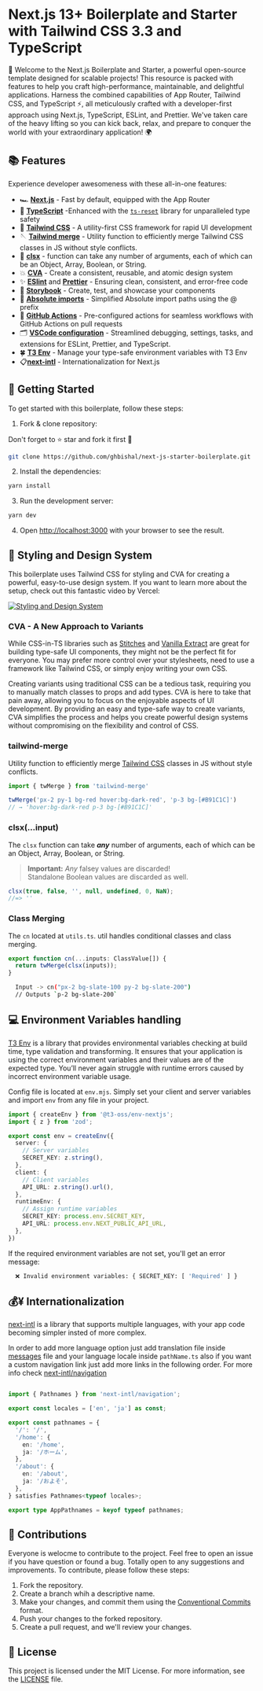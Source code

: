 # Next.js 13+ Boilerplate and Starter with Tailwind CSS 3.3 and TypeScript

🚀 Welcome to the Next.js Boilerplate and Starter, a powerful open-source template designed for scalable projects! This resource is packed with features to help you craft high-performance, maintainable, and delightful applications. Harness the combined capabilities of App Router, Tailwind CSS, and TypeScript ⚡️, all meticulously crafted with a developer-first approach using Next.js, TypeScript, ESLint, and Prettier. We've taken care of the heavy lifting so you can kick back, relax, and prepare to conquer the world with your extraordinary application! 🌍

## 📚 Features

Experience developer awesomeness with these all-in-one features:

- 🏎️ **[Next.js](https://nextjs.org)** - Fast by default, equipped with the App Router
- 💎 **[TypeScript](https://www.typescriptlang.org)** -Enhanced with the [`ts-reset`](https://github.com/total-typescript/ts-reset) library for unparalleled type safety
- 💅 **[Tailwind CSS](https://tailwindcss.com)** - A utility-first CSS framework for rapid UI development
- 🪡 **[Tailwind merge](https://github.com/dcastil/tailwind-merge)** - Utility function to efficiently merge Tailwind CSS classes in JS without style conflicts.
- 🧶 **[clsx](https://github.com/lukeed/clsx)** - function can take any number of arguments, each of which can be an Object, Array, Boolean, or String.
- 💥 **[CVA](http://cva.style/)** - Create a consistent, reusable, and atomic design system
- ✨ **[ESlint](https://eslint.org)** and **[Prettier](https://prettier.io)** - Ensuring clean, consistent, and error-free code
- 📕 **[Storybook](https://storybook.js.org/)** - Create, test, and showcase your components
- 🎯 **[Absolute imports](https://nextjs.org/docs/advanced-features/module-path-aliases)** - Simplified Absolute import paths using the @ prefix
- 🚀 **[GitHub Actions](https://github.com/features/actions)** - Pre-configured actions for seamless workflows with GitHub Actions on pull requests
- 🗂 **[VSCode configuration](https://code.visualstudio.com/docs/getstarted/settings)** - Streamlined debugging, settings, tasks, and extensions for ESLint, Prettier, and TypeScript.
- 🍀 **[T3 Env](https://env.t3.gg/)** - Manage your type-safe environment variables with T3 Env
- 📋**[next-intl](https://next-intl-docs.vercel.app/)** - Internationalization for Next.js

## 🎯 Getting Started

To get started with this boilerplate, follow these steps:

1. Fork & clone repository:

Don't forget to ⭐ star and fork it first 🤗
```bash
git clone https://github.com/ghbishal/next-js-starter-boilerplate.git
```

2. Install the dependencies:

```bash
yarn install
```

3. Run the development server:

```bash
yarn dev
```

4. Open [http://localhost:3000](http://localhost:3000) with your browser to see the result.

## 🎨 Styling and Design System

This boilerplate uses Tailwind CSS for styling and CVA for creating a powerful, easy-to-use design system. If you want to learn more about the setup, check out this fantastic video by Vercel:

[![Styling and Design System](https://img.youtube.com/vi/T-Zv73yZ_QI/0.jpg)](https://www.youtube.com/watch?v=T-Zv73yZ_QI&ab_channel=Vercel)

### CVA - A New Approach to Variants

While CSS-in-TS libraries such as [Stitches](https://stitches.dev/) and [Vanilla Extract](https://vanilla-extract.style/) are great for building type-safe UI components, they might not be the perfect fit for everyone. You may prefer more control over your stylesheets, need to use a framework like Tailwind CSS, or simply enjoy writing your own CSS.

Creating variants using traditional CSS can be a tedious task, requiring you to manually match classes to props and add types. CVA is here to take that pain away, allowing you to focus on the enjoyable aspects of UI development. By providing an easy and type-safe way to create variants, CVA simplifies the process and helps you create powerful design systems without compromising on the flexibility and control of CSS.

### tailwind-merge 

Utility function to efficiently merge [Tailwind CSS](https://tailwindcss.com) classes in JS without style conflicts.

```ts
import { twMerge } from 'tailwind-merge'

twMerge('px-2 py-1 bg-red hover:bg-dark-red', 'p-3 bg-[#B91C1C]')
// → 'hover:bg-dark-red p-3 bg-[#B91C1C]'
```

### clsx(...input)

The `clsx` function can take ***any*** number of arguments, each of which can be an Object, Array, Boolean, or String.

> **Important:** _Any_ falsey values are discarded!<br>Standalone Boolean values are discarded as well.

```js
clsx(true, false, '', null, undefined, 0, NaN);
//=> ''
```

### Class Merging

The `cn` located at `utils.ts`. util handles conditional classes and class merging.

```ts
export function cn(...inputs: ClassValue[]) {
  return twMerge(clsx(inputs));
}
```

```sh
  Input -> cn("px-2 bg-slate-100 py-2 bg-slate-200")
  // Outputs `p-2 bg-slate-200`
```

## 💻 Environment Variables handling

[T3 Env](https://env.t3.gg/) is a library that provides environmental variables checking at build time, type validation and transforming. It ensures that your application is using the correct environment variables and their values are of the expected type. You’ll never again struggle with runtime errors caused by incorrect environment variable usage.

Config file is located at `env.mjs`. Simply set your client and server variables and import `env` from any file in your project.

```ts
import { createEnv } from '@t3-oss/env-nextjs';
import { z } from 'zod';

export const env = createEnv({
  server: {
    // Server variables
    SECRET_KEY: z.string(),
  },
  client: {
    // Client variables
    API_URL: z.string().url(),
  },
  runtimeEnv: {
    // Assign runtime variables
    SECRET_KEY: process.env.SECRET_KEY,
    API_URL: process.env.NEXT_PUBLIC_API_URL,
  },
})
```

If the required environment variables are not set, you'll get an error message:

```sh
  ❌ Invalid environment variables: { SECRET_KEY: [ 'Required' ] }
```

## 💰¥ Internationalization

[next-intl](https://next-intl-docs.vercel.app/) is a library that supports multiple languages, with your app code becoming simpler insted of more complex. 
 
In order to add more language option just add translation file inside [messages](./messages/) file and your language locale inside `pathName.ts` also if you want a custom navigation link just add more links in the following order. For more info check [next-intl/navigation](https://next-intl-docs.vercel.app/docs/routing/navigation)

```ts

import { Pathnames } from 'next-intl/navigation';

export const locales = ['en', 'ja'] as const;

export const pathnames = {
  '/': '/',
  '/home': {
    en: '/home',
    ja: '/ホーム',
  },
  '/about': {
    en: '/about',
    ja: '/およそ',
  },
} satisfies Pathnames<typeof locales>;

export type AppPathnames = keyof typeof pathnames;


```

## 🤝 Contributions

Everyone is welocme to contribute to the project. Feel free to open an issue if you have question or found a bug. Totally open to any suggestions and improvements. To contribute, please follow these steps:

1. Fork the repository.
2. Create a branch whih a descriptive name.
3. Make your changes, and commit them using the [Conventional Commits](https://www.conventionalcommits.org/en/v1.0.0) format.
4. Push your changes to the forked repository.
5. Create a pull request, and we'll review your changes.

## 🪪 License

This project is licensed under the MIT License. For more information, see the [LICENSE](./LICENSE) file.